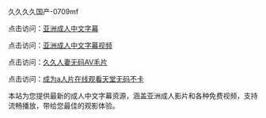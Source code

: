 久久久久国产-0709mf

点击访问：<a href="https://heiliaozj3tjd.pages.dev">亚洲成人中文字幕</a>

点击访问：<a href="https://heiliaoe8ajia.pages.dev">亚洲成人中文字幕视频</a>

点击访问：<a href="https://heiliaoxqkkct.pages.dev">久久人妻无码AⅤ毛片</a>

点击访问：<a href="https://heiliaoxwd5i8.pages.dev">成为a人片在线观看天堂无码不卡</a>

本站为您提供最新的成人中文字幕资源，涵盖亚洲成人影片和各种免费视频，支持流畅播放，带给您最佳的观影体验。

<span style="display:none;">[Canonical link](https://github.com/hj202507094/hj02 ）</span>
